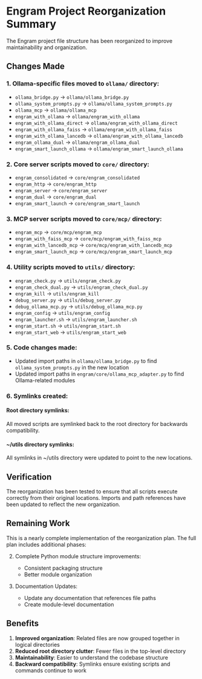 # Engram Project Reorganization Summary

The Engram project file structure has been reorganized to improve maintainability and organization.

## Changes Made

### 1. Ollama-specific files moved to `ollama/` directory:

- `ollama_bridge.py` → `ollama/ollama_bridge.py`
- `ollama_system_prompts.py` → `ollama/ollama_system_prompts.py`
- `ollama_mcp` → `ollama/ollama_mcp`
- `engram_with_ollama` → `ollama/engram_with_ollama`
- `engram_with_ollama_direct` → `ollama/engram_with_ollama_direct`
- `engram_with_ollama_faiss` → `ollama/engram_with_ollama_faiss`
- `engram_with_ollama_lancedb` → `ollama/engram_with_ollama_lancedb`
- `engram_ollama_dual` → `ollama/engram_ollama_dual`
- `engram_smart_launch_ollama` → `ollama/engram_smart_launch_ollama`

### 2. Core server scripts moved to `core/` directory:

- `engram_consolidated` → `core/engram_consolidated`
- `engram_http` → `core/engram_http`
- `engram_server` → `core/engram_server`
- `engram_dual` → `core/engram_dual`
- `engram_smart_launch` → `core/engram_smart_launch`

### 3. MCP server scripts moved to `core/mcp/` directory:

- `engram_mcp` → `core/mcp/engram_mcp`
- `engram_with_faiss_mcp` → `core/mcp/engram_with_faiss_mcp`
- `engram_with_lancedb_mcp` → `core/mcp/engram_with_lancedb_mcp`
- `engram_smart_launch_mcp` → `core/mcp/engram_smart_launch_mcp`

### 4. Utility scripts moved to `utils/` directory:

- `engram_check.py` → `utils/engram_check.py`
- `engram_check_dual.py` → `utils/engram_check_dual.py`
- `engram_kill` → `utils/engram_kill`
- `debug_server.py` → `utils/debug_server.py`
- `debug_ollama_mcp.py` → `utils/debug_ollama_mcp.py`
- `engram_config` → `utils/engram_config`
- `engram_launcher.sh` → `utils/engram_launcher.sh`
- `engram_start.sh` → `utils/engram_start.sh`
- `engram_start_web` → `utils/engram_start_web`

### 5. Code changes made:

- Updated import paths in `ollama/ollama_bridge.py` to find `ollama_system_prompts.py` in the new location
- Updated import paths in `engram/core/ollama_mcp_adapter.py` to find Ollama-related modules

### 6. Symlinks created:

#### Root directory symlinks:
All moved scripts are symlinked back to the root directory for backwards compatibility.

#### ~/utils directory symlinks:
All symlinks in ~/utils directory were updated to point to the new locations.

## Verification

The reorganization has been tested to ensure that all scripts execute correctly from their original locations. Imports and path references have been updated to reflect the new organization.

## Remaining Work

This is a nearly complete implementation of the reorganization plan. The full plan includes additional phases:

2. Complete Python module structure improvements:
   - Consistent packaging structure
   - Better module organization

3. Documentation Updates:
   - Update any documentation that references file paths
   - Create module-level documentation

## Benefits

1. **Improved organization**: Related files are now grouped together in logical directories
2. **Reduced root directory clutter**: Fewer files in the top-level directory
3. **Maintainability**: Easier to understand the codebase structure
4. **Backward compatibility**: Symlinks ensure existing scripts and commands continue to work